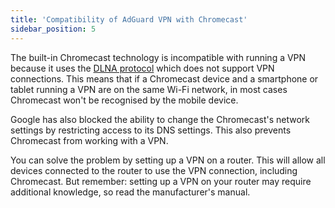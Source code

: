```yaml
---
title: 'Compatibility of AdGuard VPN with Chromecast'
sidebar_position: 5
---
```



The built-in Chromecast technology is incompatible with running a VPN because it uses the [DLNA protocol](https://en.wikipedia.org/wiki/Digital_Living_Network_Alliance) which does not support VPN connections. This means that if a Chromecast device and a smartphone or tablet running a VPN are on the same Wi-Fi network, in most cases Chromecast won't be recognised by the mobile device.

Google has also blocked the ability to change the Chromecast's network settings by restricting access to its DNS settings. This also prevents Chromecast from working with a VPN.

You can solve the problem by setting up a VPN on a router. This will allow all devices connected to the router to use the VPN connection, including Chromecast. But remember: setting up a VPN on your router may require additional knowledge, so read the manufacturer's manual.